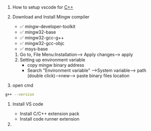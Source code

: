 1. How to setup vscode for [C++](https://code.visualstudio.com/docs/languages/cpp)

1. Download and Install Mingw compiler
   - ✅ mingw-developer-toolkit
   - ✅ mingw32-base
   - ✅ mingw32-gcc-g++
   - ✅ mingw32-gcc-objc
   - ✅ msys-base
   1. Go to, File Menu:Installation--> Apply changes--> apply
   1. Setting up environment variable
      - copy mingw binary address
      - Search "Environment variable" -->System variable--> path (double click)-->new--> paste binary files location
1. open cmd

```sh
g++ --version
```

1. Install VS code

   - Install C/C++ extension pack
   - Install code runner extension

1.
